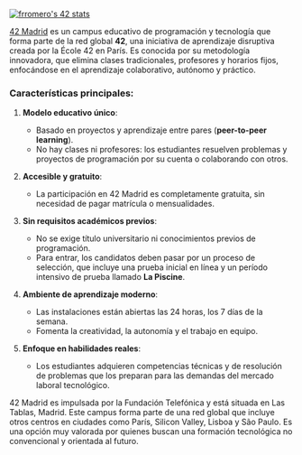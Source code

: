 <p center>
<a href="https://github.com/oakoudad/badge42"><img src="https://badge.mediaplus.ma/greenbinary/frromero?1337Badge=off&UM6P=off" alt="frromero's 42 stats" /></a></p>

[42 Madrid](https://www.42madrid.com/) es un campus educativo de programación y tecnología que forma parte de la red global **42**, una iniciativa de aprendizaje disruptiva creada por la École 42 en París. Es conocida por su metodología innovadora, que elimina clases tradicionales, profesores y horarios fijos, enfocándose en el aprendizaje colaborativo, autónomo y práctico.

### Características principales:
1. **Modelo educativo único**:
   - Basado en proyectos y aprendizaje entre pares (**peer-to-peer learning**).
   - No hay clases ni profesores: los estudiantes resuelven problemas y proyectos de programación por su cuenta o colaborando con otros.

2. **Accesible y gratuito**:
   - La participación en 42 Madrid es completamente gratuita, sin necesidad de pagar matrícula o mensualidades.

3. **Sin requisitos académicos previos**:
   - No se exige título universitario ni conocimientos previos de programación.
   - Para entrar, los candidatos deben pasar por un proceso de selección, que incluye una prueba inicial en línea y un período intensivo de prueba llamado **La Piscine**.

4. **Ambiente de aprendizaje moderno**:
   - Las instalaciones están abiertas las 24 horas, los 7 días de la semana.
   - Fomenta la creatividad, la autonomía y el trabajo en equipo.

5. **Enfoque en habilidades reales**:
   - Los estudiantes adquieren competencias técnicas y de resolución de problemas que los preparan para las demandas del mercado laboral tecnológico.

42 Madrid es impulsada por la Fundación Telefónica y está situada en Las Tablas, Madrid. Este campus forma parte de una red global que incluye otros centros en ciudades como París, Silicon Valley, Lisboa y São Paulo. Es una opción muy valorada por quienes buscan una formación tecnológica no convencional y orientada al futuro.
